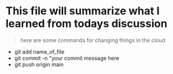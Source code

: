 # This file will summarize what I learned from todays discussion
 >here are some commands for changing things in the cloud
 + git add name_of_file
 + git commit -n "your commit message here
 + git push origin main
